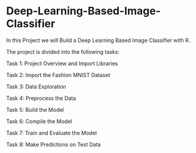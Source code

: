 # Deep-Learning-Based-Image-Classifier

In this Project we will Build a Deep Learning Based Image Classifier with R.

The project is divided into the following tasks:

Task 1: Project Overview and Import Libraries

Task 2: Import the Fashion MNIST Dataset

Task 3: Data Exploration

Task 4: Preprocess the Data

Task 5: Build the Model

Task 6: Compile the Model

Task 7: Train and Evaluate the Model

Task 8: Make Predictions on Test Data
